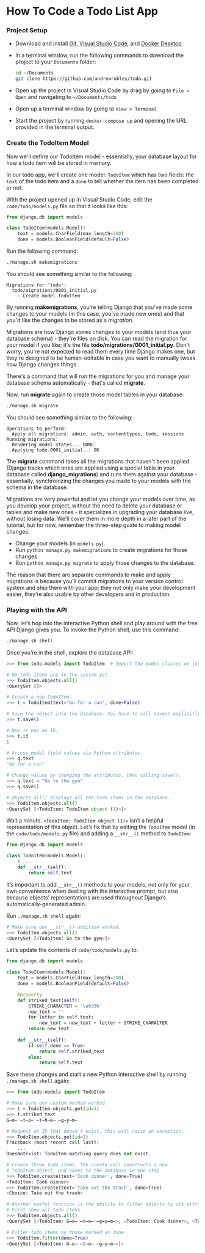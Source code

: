 # How To Code a Todo List App


### Project Setup
- Download and install [Git](https://git-scm.com/downloads), [Visual Studio Code](https://code.visualstudio.com/), and [Docker Desktop](https://www.docker.com/)
- In a terminal window, run the following commands to download the project to your `Documents` folder:

    ```bash
    cd ~/Documents
    git clone https://github.com/andrewrobles/todo.git
    ```

- Open up the project in Visual Studio Code by drag by going to `File > Open` and navigating to `~/Documents/todo`
- Open up a terminal window by going to `View > Terminal`
- Start the project by running `docker-compose up` and opening the URL provided in the terminal output.

### Create the TodoItem Model

Now we'll define our TodoItem model - essentially, your database layout for how a todo item will be stored in memory.

In our todo app, we'll create one model: `TodoItem` which has two fields: the `text` of the todo item and a `done` to tell whether the item has been completed or not.

With the project opened up in Visual Studio Code, edit the `code/todo/models.py` file so that it looks like this:

```python
from django.db import models

class TodoItem(models.Model):
    text = models.CharField(max_length=200)
    done = models.BooleanField(default=False)
```

Run the following command:
```bash
./manage.sh makemigrations
```

You should see something similar to the following:
```
Migrations for 'todo':
  todo/migrations/0001_initial.py
    - Create model TodoItem
```

By running **makemigrations**, you're telling Django that you've made some changes to your models (in this case, you've made new ones) and that you'd like the changes to be stored as a *migration*.

Migrations are how Django stores changes to your models (and thus your database schema) - they're files on disk. You can read the migration for your model if you like; it's the file **todo/migrations/0001_initial.py**. Don't worry, you're not expected to read them every time Django makes one, but they're designed to be human-editable in case you want to manually tweak how Django changes things.

There's a command that will run the migrations for you and manage your database schema automatically - that's called **migrate**.

Now, run **migrate** again to create those model tables in your database:

```bash
./manage.sh migrate
```

You should see something similar to the following:

```
Operations to perform:
  Apply all migrations: admin, auth, contenttypes, todo, sessions
Running migrations:
  Rendering model states... DONE
  Applying todo.0001_initial... OK
```

The **migrate** command takes all the migrations that haven't been applied (Django tracks which ones are applied using a special table in your database called **django_migrations**) and runs them against your database - essentially, synchronizing the changes you made to your models with the schema in the database.

Migrations are very powerful and let you change your models over time, as you develop your project, without the need to delete your database or tables and make new ones - it specializes in upgrading your database live, without losing data. We’ll cover them in more depth in a later part of the tutorial, but for now, remember the three-step guide to making model changes:

- Change your models (in `models.py`).
- Run `python manage.py makemigrations` to create migrations for those changes
- Run `python manage.py migrate` to apply those changes to the database.

The reason that there are separate commands to make and apply migrations is because you’ll commit migrations to your version control system and ship them with your app; they not only make your development easier, they’re also usable by other developers and in production.


### Playing with the API

Now, let’s hop into the interactive Python shell and play around with the free API Django gives you. To invoke the Python shell, use this command:

```bash
./manage.sh shell
```

Once you’re in the shell, explore the database API:

```python
>>> from todo.models import TodoItem  # Import the model classes we just wrote.

# No todo items are in the system yet.
>>> TodoItem.objects.all()
<QuerySet []>

# Create a new TodoItem.
>>> t = TodoItem(text="Go for a run", done=False)

# Save the object into the database. You have to call save() explicitly.
>>> t.save()

# Now it has an ID.
>>> t.id
1

# Access model field values via Python attributes.
>>> q.text
"Go for a run"

# Change values by changing the attributes, then calling save().
>>> q.text = "Go to the gym"
>>> q.save()

# objects.all() displays all the todo items in the database.
>>> TodoItem.objects.all()
<QuerySet [<TodoItem: TodoItem object (1)>]>
```

Wait a minute. `<TodoItem: TodoItem object (1)>` isn’t a helpful representation of this object. Let’s fix that by editing the `TodoItem` model (in the ``code/todo/models.py`` file) and adding a `__str__()` method to `TodoItem`:

```python
from django.db import models

class TodoItem(models.Model):
    # ...
    def __str__(self):
        return self.text
```

It’s important to add `__str__()` methods to your models, not only for your own convenience when dealing with the interactive prompt, but also because objects’ representations are used throughout Django’s automatically-generated admin.

Run `./manage.sh shell` again:

```python
# Make sure our __str__() addition worked.
>>> TodoItem.objects.all()
<QuerySet [<TodoItem: Go to the gym>]>
```

Let’s update the contents of `code/todo/models.py` to:

```python
from django.db import models

class TodoItem(models.Model):
    text = models.CharField(max_length=200)
    done = models.BooleanField(default=False)

    @property
    def striked_text(self):
        STRIKE_CHARACTER = '\u0336' 
        new_text = ''
        for letter in self.text:
            new_text = new_text + letter + STRIKE_CHARACTER
        return new_text
    
    def __str__(self):
        if self.done == True:
            return self.striked_text
        else:
            return self.text
```

Save these changes and start a new Python interactive shell by running `./manage.sh shell` again:

```python
>>> from todo.models import TodoItem

# Make sure our custom method worked.
>>> t = TodoItem.objects.get(id=1)
>>> t.striked_text
G̶o̶ ̶t̶o̶ ̶t̶h̶e̶ ̶g̶y̶m̶

# Request an ID that doesn't exist, this will raise an exception.
>>> TodoItem.objects.get(id=2)
Traceback (most recent call last):
    ...
DoesNotExist: TodoItem matching query does not exist.

# Create three todo items. The create call constructs a new
# TodoItem object, and saves to the database in one step
>>> TodoItem.create(text='Cook dinner', done=True)
<TodoItem: Cook dinner>
>>> TodoItem.create(text='Take out the trash', done=True)
<Choice: Take out the trash>

# Another useful function is the ability to filter objects by its attributes:
# First show all todo items
>>> TodoItem.objects.all()
<QuerySet [<TodoItem: G̶o̶ ̶t̶o̶ ̶g̶y̶m̶>, <TodoItem: Cook dinner>, <TodoItem: Take out the trash>]>

# Filter todo items by those marked as done
>>> TodoItem.filter(done=True)
<QuerySet [<TodoItem: G̶o̶ ̶t̶o̶ ̶g̶y̶m̶>]>
```
